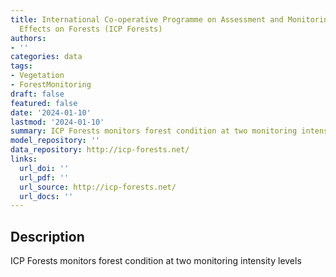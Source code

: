 ```yaml
---
title: International Co-operative Programme on Assessment and Monitoring of Air Pollution
  Effects on Forests (ICP Forests)
authors:
- ''
categories: data
tags:
- Vegetation
- ForestMonitoring
draft: false
featured: false
date: '2024-01-10'
lastmod: '2024-01-10'
summary: ICP Forests monitors forest condition at two monitoring intensity levels
model_repository: ''
data_repository: http://icp-forests.net/
links:
  url_doi: ''
  url_pdf: ''
  url_source: http://icp-forests.net/
  url_docs: ''
---
```


## Description

ICP Forests monitors forest condition at two monitoring intensity levels

